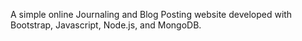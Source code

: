 A simple online Journaling and Blog Posting website developed with Bootstrap, Javascript, Node.js, and MongoDB. 
